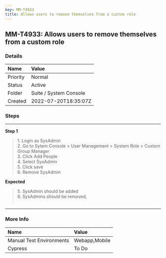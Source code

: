 ```yaml
---
key: MM-T4933
title: Allows users to remove themselves from a custom role
---
```


## MM-T4933: Allows users to remove themselves from a custom role

### Details

| Name     | Value                  |
| :------- | :--------------------- |
| Priority | Normal                 |
| Status   | Active                 |
| Folder   | Suite / System Console |
| Created  | 2022-07-20T18:35:07Z   |

### Steps

<hr/>

**Step 1**

> <article>1. Login as SysAdmin<br />2. Go to Sytem Console &gt; User Management &gt; System Role &gt; Custom Group Manager<br />3. Click Add People<br />4. Select SysAdmin<br />5. Click save<br />6. Remove SysAdmin</article>

**Expected**

> <article>5. SysAdmin should be added<br />6. SysAdmins should be removed,<br /><br /></article>

<hr/>

### More Info

| Name                     | Value         |
| :----------------------- | :------------ |
| Manual Test Environments | Webapp,Mobile |
| Cypress                  | To Do         |
